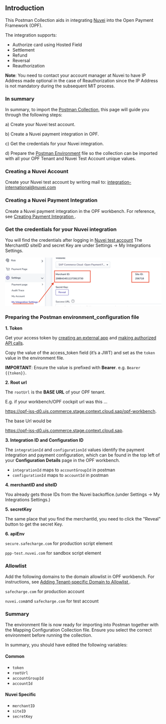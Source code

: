 ## Introduction ##
This Postman Collection aids in integrating [Nuvei](https://docs.nuvei.com/documentation/home/) into the Open Payment Framework (OPF).

The integration supports:

* Authorize card using Hosted Field
* Settlement
* Refund
* Reversal
* Reauthorization

**Note**:
You need to contact your account manager at Nuvei to have IP Address made optional in the case of Reauthorization since the IP Address is not mandatory during the subsequent MIT process.



### In summary ###
In summary, to import the [Postman Collection](mapping_configuration.json), this page will guide you through the following steps:

a) Create your Nuvei test account.

b) Create a Nuvei payment integration in OPF.

c) Get the credentials for your Nuvei integration.

d) Prepare the [Postman Environment](environment_configuration.json) file so the collection can be imported with all your OPF Tenant and Nuvei Test Account unique values. 

### Creating a Nuvei Account ###
Create your Nuvei test account by writing mail to: integration-international@nuvei.com


### Creating a Nuvei Payment Integration ###
Create a Nuvei payment integration in the OPF workbench. For reference, see [Creating Payment Integration
](https://help.sap.com/docs/OPEN_PAYMENT_FRAMEWORK/3580ff1b17144b8780c055bbb7c2bed3/20a64f954df1425391757759011e7e6b.html).

### Get the credentials for your Nuvei integration ###

You will find the credentials after logging in [Nuvei test account](https://sandbox.nuvei.com/)
The MerchantID siteID and secret Key are under Settings -> My Integrations Settings.


![](../images/Nuvei-merchant-id.png)


### Preparing the Postman environment_configuration file ###

**1. Token**

Get your access token by [creating an external app](https://help.sap.com/docs/OPEN_PAYMENT_FRAMEWORK/8ccca5bb539a49258e924b467ee4e1c2/d927d21974fe4b368e063f72733bf0fe.html) and [making authorized API calls](https://help.sap.com/docs/OPEN_PAYMENT_FRAMEWORK/8ccca5bb539a49258e924b467ee4e1c2/40c792e66e2942209dc853a43533d78d.html).

Copy the value of the access_token field (it’s a JWT) and set as the ``token`` value in the environment file.

**IMPORTANT**: Ensure the value is prefixed with **Bearer**. e.g. ``Bearer {{token}}``.

**2. Root url**

The ``rootUrl`` is the **BASE URL** of your OPF tenant.

E.g. if your workbench/OPF cockpit url was this …

<https://opf-iss-d0.uis.commerce.stage.context.cloud.sap/opf-workbench>.

The base Url would be

https://opf-iss-d0.uis.commerce.stage.context.cloud.sap.


**3. Integration ID and Configuration ID**

The ``integrationId`` and ``configurationId`` values identify the payment integration and payment configuration, which can be found in the top left of your **Configuration Details** page in the OPF workbench.

* ``integrationId`` maps to ``accountGroupId`` in postman
* ``configurationId`` maps to ``accountId`` in postman

**4. merchantID and siteID**

You already gets those IDs from the Nuvei backoffice.(under Settings -> My Integrations Settings.)

**5. secretKey**

The same place that you find the merchantId, you need to click the "Reveal" button to get the secret Key.

**6. apiEnv**

``secure.safecharge.com`` for production script element

``ppp-test.nuvei.com`` for sandbox script element


### Allowlist
Add the following domains to the domain allowlist in OPF workbench. For instructions, see [Adding Tenant-specific Domain to Allowlist
](https://help.sap.com/docs/OPEN_PAYMENT_FRAMEWORK/3580ff1b17144b8780c055bbb7c2bed3/a6836485b4494cfaad4033b4ee7a9c64.html).


``safecharge.com`` for production account

``nuvei.com``and ``safecharge.com`` for test account


### Summary

The environment file is now ready for importing into Postman together with the Mapping Configuration Collection file. Ensure you select the correct environment before running the collection.

In summary, you should have edited the following variables: 

#### Common
- ``token``
- ``rootUrl``
- ``accountGroupId``
- ``accountId`` 

#### Nuvei Specific
- ``merchantID``
- ``siteID``
- ``secretKey``
  
